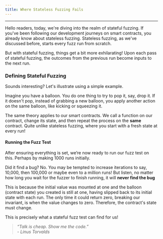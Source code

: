 ```yaml
---
title: Where Stateless Fuzzing Fails
---
```




---

Hello readers, today, we're diving into the realm of stateful fuzzing. If you've been following our development journeys on smart contracts, you already know about stateless fuzzing. Stateless fuzzing, as we've discussed before, starts every fuzz run from scratch.

But with stateful fuzzing, things get a bit more exhilarating! Upon each pass of stateful fuzzing, the outcomes from the previous run become inputs to the next run.

### Defining Stateful Fuzzing

Sounds interesting? Let's illustrate using a simple example.

Imagine you have a balloon. You do one thing to try to pop it, say, drop it. If it doesn't pop, instead of grabbing a new balloon, you apply another action on the same balloon, like kicking or squeezing it.

The same theory applies to our smart contracts. We call a function on our contract, change its state, and then repeat the process on the **same** contract. Quite unlike stateless fuzzing, where you start with a fresh state at every run!

#### Running the Fuzz Test

After ensuring everything is set, we’re now ready to run our fuzz test on this. Perhaps by making 1000 runs initially.

Did it find a bug? No. You may be tempted to increase iterations to say, 10,000, then 100,000 or maybe even to a million runs! But listen, no matter how long you wait for the fuzzer to finish running, it will **never find the bug**

This is because the initial value was mounted at one and the balloon (contract state) you created is still at one, having slipped back to its initial state with each run. The only time it could return zero, breaking our invariant, is when the value changes to zero. Therefore, the contract's state must change.

This is precisely what a stateful fuzz test can find for us!

> _“Talk is cheap. Show me the code.”_  
> _- Linus Torvalds_
